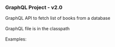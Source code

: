 <h3>GraphQL Project - v2.0</h3>
GraphQL API to fetch list of books from a database</br><br/>
GraphQL file is in the classpath<br/><br/>
Examples:
<ol>
<!--
  <li>
      Retrieves all users' names:
<pre>
{
    allUsers {
        name
    }
}
</pre>
      </li>
      <li>
      Retrieves all users' names and passwords:
<pre>
{
    allUsers {
        name
        password
    }
}
</pre>
      </li>
-->
</ol>
